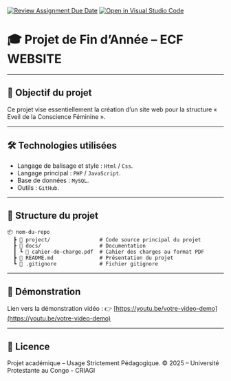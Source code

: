 [![Review Assignment Due Date](https://classroom.github.com/assets/deadline-readme-button-22041afd0340ce965d47ae6ef1cefeee28c7c493a6346c4f15d667ab976d596c.svg)](https://classroom.github.com/a/7hzke9so)
[![Open in Visual Studio Code](https://classroom.github.com/assets/open-in-vscode-2e0aaae1b6195c2367325f4f02e2d04e9abb55f0b24a779b69b11b9e10269abc.svg)](https://classroom.github.com/online_ide?assignment_repo_id=19828121&assignment_repo_type=AssignmentRepo)
# 🎓 Projet de Fin d’Année – ECF WEBSITE

---

## 📌 Objectif du projet

Ce projet vise essentiellement la création d’un site web pour la structure « Eveil de la Conscience Féminine ». 

---

## 🛠️ Technologies utilisées

- Langage de balisage et style : `Html` / `Css`.
- Langage principal : `PHP` / `JavaScript`.
- Base de données : `MySQL`.
- Outils : `GitHub`.

---

## 📁 Structure du projet

```
📦 nom-du-repo
  ┣ 📂 project/                # Code source principal du projet
  ┣ 📂 docs/                   # Documentation
  ┃ ┗ 📄 cahier-de-charge.pdf  # Cahier des charges au format PDF
  ┣ 📄 README.md               # Présentation du projet
  ┗ 📄 .gitignore              # Fichier gitignore
```

---



## 🎥 Démonstration

Lien vers la démonstration vidéo :
👉 [https://youtu.be/votre-video-demo](https://youtu.be/votre-video-demo)



---

## 📄 Licence

Projet académique – Usage Strictement Pédagogique.
© 2025 – Université Protestante au Congo - CRIAGI
